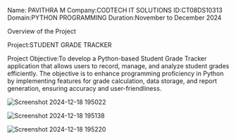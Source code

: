 Name: PAVITHRA M 
Company:CODTECH IT SOLUTIONS 
ID:CT08DS10313 
Domain:PYTHON PROGRAMMING 
Duration:November to December 2024

Overview of the Project

Project:STUDENT GRADE TRACKER

Project Objective:To develop a Python-based Student Grade Tracker application that allows users to record, manage, and analyze student grades efficiently. The objective is to enhance programming proficiency in Python by implementing features for grade calculation, data storage, and report generation, ensuring accuracy and user-friendliness.

![Screenshot 2024-12-18 195022](https://github.com/user-attachments/assets/805cfbe1-45ff-463e-9e21-98de9c728de1)

![Screenshot 2024-12-18 195138](https://github.com/user-attachments/assets/8a901652-7a1d-4b25-8e80-3c2c84f31d11)

![Screenshot 2024-12-18 195220](https://github.com/user-attachments/assets/c63ea8dc-8774-49c8-b114-6fbd3256f425)
